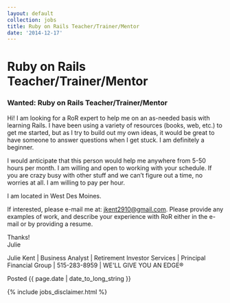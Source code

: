 ```yaml
---
layout: default
collection: jobs
title: Ruby on Rails Teacher/Trainer/Mentor
date: '2014-12-17'
---
```


# Ruby on Rails Teacher/Trainer/Mentor

### Wanted: Ruby on Rails Teacher/Trainer/Mentor

Hi!  I am looking for a RoR expert to help me on an as-needed basis with learning Rails.  I have been using a variety of resources (books, web, etc.) to get me started, but as I try to build out my own ideas, it would be great to have someone to answer questions when I get stuck.  I am definitely a beginner.

I would anticipate that this person would help me anywhere from 5-50 hours per month.  I am willing and open to working with your schedule.  If you are crazy busy with other stuff and we can’t figure out a time, no worries at all.  I am willing to pay per hour.

I am located in West Des Moines.

If interested, please e-mail me at: [jkent2910@gmail.com](mailto:jkent2910@gmail.com).  Please provide any examples of work, and describe your experience with RoR either in the e-mail or by providing a resume.

Thanks!<br/>
  Julie

Julie Kent \| Business Analyst \| Retirement Investor Services \| Principal Financial Group \| 515-283-8959 \| WE'LL GIVE YOU AN EDGE®

Posted {{ page.date | date_to_long_string }}

{% include jobs_disclaimer.html %}
